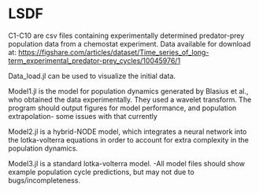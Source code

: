 # LSDF
C1-C10 are csv files containing experimentally determined predator-prey population data from a chemostat experiment. Data available for download at: https://figshare.com/articles/dataset/Time_series_of_long-term_experimental_predator-prey_cycles/10045976/1

Data_load.jl can be used to visualize the initial data. 

Model1.jl is the model for population dynamics generated by Blasius et al., who obtained the data experimentally. They used a wavelet transform. The program should output figures for model performance, and population extrapolation- some issues with that currently

Model2.jl is a hybrid-NODE model, which integrates a neural network into the lotka-volterra equations in order to account for extra complexity in the population dynamics.

Model3.jl is a standard lotka-volterra model. -All model files should show example population cycle predictions, but may not due to bugs/incompleteness.